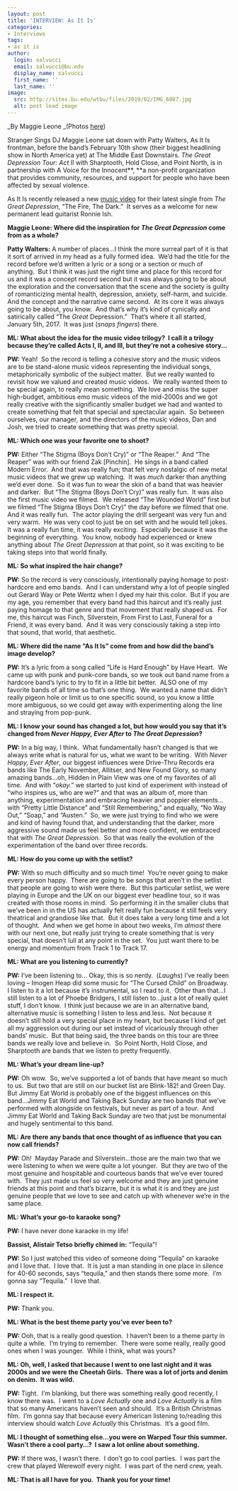 ```yaml
---
layout: post
title: 'INTERVIEW: As It Is'
categories:
- Interviews
tags:
- as it is
author:
  login: salvucci
  email: salvucci@bu.edu
  display_name: salvucci
  first_name: ''
  last_name: ''
image:
  src: http://sites.bu.edu/wtbu/files/2019/02/IMG_6087.jpg
  alt: post lead image
---
```


_By Maggie Leone _(Photos [here](http://sites.bu.edu/wtbu/2019/02/13/photos-as-it-is-the-middle-east-2-10/))

Stranger Sings DJ Maggie Leone sat down with Patty Walters, As It Is frontman, before the band’s February 10th show (their biggest headlining show in North America yet) at The Middle East Downstairs. _The Great Depression Tour: Act II_ with Sharptooth, Hold Close, and Point North, is in partnership with A Voice for the Innocent**, **a non-profit organization that provides community, resources, and support for people who have been affected by sexual violence.

As It Is recently released a new [music video](https://www.youtube.com/watch?v=X4yLctPRiXU) for their latest single from _The Great Depression_, “The Fire, The Dark.”  It serves as a welcome for new permanent lead guitarist Ronnie Ish.

**Maggie Leone: Where did the inspiration for _The Great Depression_ come from as a whole?**

**Patty Walters:** A number of places…I think the more surreal part of it is that it sort of arrived in my head as a fully formed idea.  We’d had the title for the record before we’d written a lyric or a song or a section or much of anything.  But I think it was just the right time and place for this record for us and it was a concept record second but it was always going to be about the exploration and the conversation that the scene and the society is guilty of romanticizing mental health, depression, anxiety, self-harm, and suicide.  And the concept and the narrative came second.  At its core it was always going to be about, you know.  And that’s why it’s kind of cynically and satirically called “The _Great_ Depression.”  That’s where it all started, January 5th, 2017.  It was just (_snaps fingers_) there.

**ML: What about the idea for the music video trilogy?  I call it a trilogy because they’re called Acts I, II, and III, but they’re not a cohesive story…**

**PW:** Yeah!  So the record is telling a cohesive story and the music videos are to be stand-alone music videos representing the individual songs, metaphorically symbolic of the subject matter.  But we really wanted to revisit how we valued and created music videos.  We really wanted them to be special again, to really mean something.  We love and miss the super high-budget, ambitious emo music videos of the mid-2000s and we got really creative with the significantly smaller budget we had and wanted to create something that felt that special and spectacular again.  So between ourselves, our manager, and the directors of the music videos, Dan and Josh, we tried to create something that was pretty special.

**ML: Which one was your favorite one to shoot?**

**PW:** Either “The Stigma (Boys Don’t Cry)” or “The Reaper.”  And “The Reaper” was with our friend Zak \[Pinchin\].  He sings in a band called Modern Error.  And that was really fun; that felt very nostalgic of new metal music videos that we grew up watching.  It was _much_ darker than anything we’d ever done.  So it was fun to wear the skin of a band that was heavier and darker.  But “The Stigma (Boys Don’t Cry)” was really fun.  It was also the first music video we filmed.  We released “The Wounded World” first but we filmed “The Stigma (Boys Don’t Cry)” the day before we filmed that one.  And it was really fun.  The actor playing the drill sergeant was very fun and very warm.  He was very cool to just be on set with and he would tell jokes.  It was a really fun time, it was really exciting.  Especially because it was the beginning of everything.  You know, nobody had experienced or knew anything about _The Great Depression_ at that point, so it was exciting to be taking steps into that world finally.

**ML: So what inspired the hair change?**

**PW:** So the record is very consciously, intentionally paying homage to post-hardcore and emo bands.  And I can understand why a lot of people singled out Gerard Way or Pete Wentz when I dyed my hair this color.  But if you are my age, you remember that every band had this haircut and it’s really just paying homage to that genre and that movement that really shaped us.  For me, this haircut was Finch, Silverstein, From First to Last, Funeral for a Friend, it was every band.  And it was very consciously taking a step into that sound, that world, that aesthetic.

**ML: Where did the name “As It Is” come from and how did the band’s image develop?**

**PW:** It’s a lyric from a song called “Life is Hard Enough” by Have Heart.  We came up with punk and punk-core bands, so we took out band name from a hardcore band’s lyric to try to fit in a little bit better.  ALSO one of my favorite bands of all time so that’s one thing.  We wanted a name that didn’t really pigeon hole or limit us to one specific sound, so you know a little more ambiguous, so we could get away with experimenting along the line and straying from pop-punk.

**ML: I know your sound has changed a lot, but how would you say that it’s changed from _Never Happy, Ever After_ to _The Great Depression_?**

**PW:** In a big way, I think.  What fundamentally hasn’t changed is that we always write what is natural for us, what we want to be writing.  With _Never Happy, Ever After_, our biggest influences were Drive-Thru Records era bands like The Early November, Allitser, and New Found Glory, so many amazing bands…oh, Hidden in Plain View was one of my favorites of all time.  And with “_okay._” we started to just kind of experiment with instead of “who inspires us, who are we?” and that was an album of, more than anything, experimentation and embracing heavier and poppier elements…with “Pretty Little Distance” and “Still Remembering,” and equally, “No Way Out,” “Soap,” and “Austen.”  So, we were just trying to find who we were and kind of having found that, and understanding that the darker, more aggressive sound made us feel better and more confident, we embraced that with _The Great Depression._  So that was really the evolution of the experimentation of the band over three records.

**ML: How do you come up with the setlist?**

**PW:** With so much difficulty and so much time!  You’re never going to make every person happy.  There are going to be songs that aren’t in the setlist that people are going to wish were there.  But this particular setlist, we were playing in Europe and the UK on our biggest ever headline tour, so it was created with those rooms in mind.  So performing it in the smaller clubs that we’ve been in in the US has actually felt really fun because it still feels very theatrical and grandiose like that.  But it does take a very long time and a lot of thought.  And when we get home in about two weeks, I’m _almost_ there with our next one, but really just trying to create something that is very special, that doesn’t lull at any point in the set.  You just want there to be energy and momentum from Track 1 to Track 17.

**ML: What are you listening to currently?**

**PW:** I’ve been listening to… Okay, this is so nerdy.  (_Laughs_) I’ve really been loving – Imogen Heap did some music for “The Cursed Child” on Broadway.  I listen to it a lot because it’s instrumental, so I read to it.  Other than that…I still listen to a lot of Phoebe Bridgers, I still listen to…just a lot of really quiet stuff, I don’t know.  I think just because we are in an alternative band, alternative music is something I listen to less and less.  Not because it doesn’t still hold a very special place in my heart, but because I kind of get all my aggression out during our set instead of vicariously through other bands’ music.  But that being said, the three bands on this tour are three bands we really love and believe in.  So Point North, Hold Close, and Sharptooth are bands that we listen to pretty frequently.

**ML: What’s your dream line-up?**

**PW:** Oh wow.  So, we’ve supported a lot of bands that have meant so much to us.  But two that are still on our bucket list are Blink-182! and Green Day.  But Jimmy Eat World is probably one of the biggest influences on this band…Jimmy Eat World and Taking Back Sunday are two bands that we’ve performed with alongside on festivals, but never as part of a tour.  And Jimmy Eat World and Taking Back Sunday are two that just be monumental and hugely sentimental to this band.

**ML: Are there any bands that once thought of as influence that you can now call friends?**

**PW:** Oh!  Mayday Parade and Silverstein…those are the main two that we were listening to when we were quite a lot younger.  But they are two of the most genuine and hospitable and courteous bands that we’ve ever toured with.  They just made us feel so very welcome and they are just genuine friends at this point and that’s bizarre, but it is what it is and they are just genuine people that we love to see and catch up with whenever we’re in the same place.

**ML: What’s your go-to karaoke song?**

**PW:** I have never done karaoke in my life!

**Bassist, Alistair Tetso briefly chimed in:** “Tequila”!

**PW:** So I just watched this video of someone doing “Tequila” on karaoke and I love that.  I love that.  It is just a man standing in one place in silence for 40-60 seconds, says “tequila,” and then stands there some more.  I’m gonna say “Tequila.”  I love that.

**ML: I respect it.**

**PW:** Thank you.

**ML: What is the best theme party you’ve ever been to?**

**PW:** Ooh, that is a really good question.  I haven’t been to a theme party in quite a while.  I’m trying to remember.  There were some really, really good ones when I was younger.  While I think, what was yours?

**ML: Oh, well, I asked that because I went to one last night and it was 2000s and we were the Cheetah Girls.  There was a lot of jorts and denim on denim.  It was wild.**

**PW:** Tight.  I’m blanking, but there was something really good recently, I know there was.  I went to a _Love Actually_ one and _Love Actually_ is a film that so many Americans haven’t seen and should.  It’s a British Christmas film.  I’m gonna say that because every American listening to/reading this interview should watch _Love Actually_ this Christmas.  It’s a good film.

**ML: I thought of something else…you were on Warped Tour this summer.  Wasn’t there a cool party…?  I saw a lot online about something.**

**PW:** If there was, I wasn’t there.  I don’t go to cool parties.  I was part the crew that played Werewolf every night.  I was part of the nerd crew, yeah.

**ML: That is all I have for you.  Thank you for your time!**